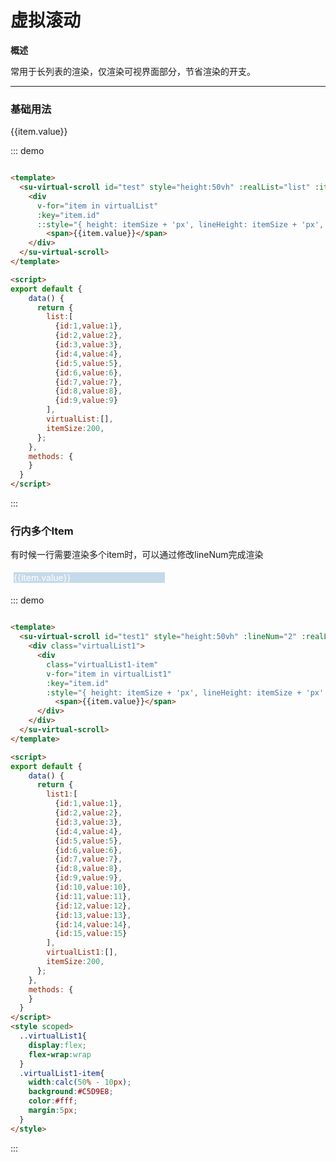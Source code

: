 <style>
  .w__tag{
    margin-right: 10px;
  }
</style>

# 虚拟滚动

**概述**

常用于长列表的渲染，仅渲染可视界面部分，节省渲染的开支。

----
### 基础用法

<div class="demo-block">
  <su-virtual-scroll id="test" style="height:50vh" :realList="list" :itemSize="itemSize" v-model="virtualList">
    <div 
      v-for="item in virtualList"
      :key="item.id" 
      :style="{ height: itemSize + 'px', lineHeight: itemSize + 'px', background:'#C5D9E8', color:'#fff',marginBottom:'5px'}">
        <span>{{item.value}}</span>
    </div>
  </su-virtual-scroll>
</div>

::: demo
```html

<template>
  <su-virtual-scroll id="test" style="height:50vh" :realList="list" :itemSize="itemSize" v-model="virtualList">
    <div 
      v-for="item in virtualList" 
      :key="item.id" 
      ::style="{ height: itemSize + 'px', lineHeight: itemSize + 'px', background:'#C5D9E8', color:'#fff',marginBottom:'5px'}">
        <span>{{item.value}}</span>
    </div>
  </su-virtual-scroll>
</template>

<script>
export default {
    data() {
      return {
        list:[
          {id:1,value:1},
          {id:2,value:2},
          {id:3,value:3},
          {id:4,value:4},
          {id:5,value:5},
          {id:6,value:6},
          {id:7,value:7},
          {id:8,value:8},
          {id:9,value:9}
        ],
        virtualList:[],
        itemSize:200,
      };
    },
    methods: {
    }
  }
</script>
```
:::

### 行内多个Item
有时候一行需要渲染多个item时，可以通过修改lineNum完成渲染

<div class="demo-block">
  <su-virtual-scroll id="test1" style="height:50vh" :lineNum="2" :realList="list1" :itemSize="itemSize" v-model="virtualList1">
    <div class="virtualList1">
      <div
        class="virtualList1-item" 
        v-for="item in virtualList1" 
        :key="item.id" 
        :style="{ height: itemSize + 'px', lineHeight: itemSize + 'px' }">
          <span>{{item.value}}</span>
      </div>
    </div>
  </su-virtual-scroll>
</div>

::: demo
```html

<template>
  <su-virtual-scroll id="test1" style="height:50vh" :lineNum="2" :realList="list1" :itemSize="itemSize" v-model="virtualList1">
    <div class="virtualList1">
      <div
        class="virtualList1-item" 
        v-for="item in virtualList1" 
        :key="item.id" 
        :style="{ height: itemSize + 'px', lineHeight: itemSize + 'px' }">
          <span>{{item.value}}</span>
      </div>
    </div>
  </su-virtual-scroll>
</template>

<script>
export default {
    data() {
      return {
        list1:[
          {id:1,value:1},
          {id:2,value:2},
          {id:3,value:3},
          {id:4,value:4},
          {id:5,value:5},
          {id:6,value:6},
          {id:7,value:7},
          {id:8,value:8},
          {id:9,value:9},
          {id:10,value:10},
          {id:11,value:11},
          {id:12,value:12},
          {id:13,value:13},
          {id:14,value:14},
          {id:15,value:15}
        ],
        virtualList1:[],
        itemSize:200,
      };
    },
    methods: {
    }
  }
</script>
<style scoped>
  ..virtualList1{
    display:flex;
    flex-wrap:wrap
  }
  .virtualList1-item{
    width:calc(50% - 10px);
    background:#C5D9E8;
    color:#fff;
    margin:5px;
  }
</style>
```
:::


<script>
export default {
    data() {
      return {
        list:[
          {id:1,value:1},
          {id:2,value:2},
          {id:3,value:3},
          {id:4,value:4},
          {id:5,value:5},
          {id:6,value:6},
          {id:7,value:7},
          {id:8,value:8},
          {id:9,value:9},
        ],
        virtualList:[],
        itemSize:200,

        list1:[
          {id:1,value:1},
          {id:2,value:2},
          {id:3,value:3},
          {id:4,value:4},
          {id:5,value:5},
          {id:6,value:6},
          {id:7,value:7},
          {id:8,value:8},
          {id:9,value:9},
          {id:10,value:10},
          {id:11,value:11},
          {id:12,value:12},
          {id:13,value:13},
          {id:14,value:14},
          {id:15,value:15}
        ],
        virtualList1:[],
      };
    },
    methods: {
    }
  }
</script>

<style scoped>
  /* .virtualList-item:nth-child(2n){
    background:#eee
  } */
  .virtualList1{
    display:flex;
    flex-wrap:wrap
  }
  .virtualList1-item{
    width:calc(50% - 10px);
    background:#C5D9E8;
    color:#fff;
    margin:5px;
  }
</style>


<!-- 
## 参数

| 参数      | 说明          | 类型      | 可选值                           | 默认值  |
|---------- |-------------- |---------- |--------------------------------  |-------- |
| amount | 显示的数字（必须） | Number | — |  |
| time | 持续时间 | Number | — | 1000 |
| start | 开始变化 | Boolean | — | true |
| thousand | 千分位 | Boolean | — | false | -->



